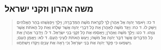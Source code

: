 # משה אהרון וזקני ישראל

> ד כז: וַיֹּאמֶר יְהוָה אֶל אַהֲרֹן לֵךְ לִקְרַאת מֹשֶׁה הַמִּדְבָּרָה; וַיֵּלֶךְ וַיִּפְגְּשֵׁהוּ בְּהַר הָאֱלֹהִים וַיִּשַּׁק לוֹ.
> ד כח: וַיַּגֵּד מֹשֶׁה לְאַהֲרֹן אֵת כָּל דִּבְרֵי יְהוָה אֲשֶׁר שְׁלָחוֹ וְאֵת כָּל הָאֹתֹת אֲשֶׁר צִוָּהוּ.
> ד כט: וַיֵּלֶךְ מֹשֶׁה וְאַהֲרֹן; וַיַּאַסְפוּ אֶת כָּל זִקְנֵי בְּנֵי יִשְׂרָאֵל.
> ד ל: וַיְדַבֵּר אַהֲרֹן אֵת כָּל הַדְּבָרִים אֲשֶׁר דִּבֶּר יְהוָה אֶל מֹשֶׁה; וַיַּעַשׂ הָאֹתֹת לְעֵינֵי הָעָם.
> ד לא: וַיַּאֲמֵן הָעָם; וַיִּשְׁמְעוּ כִּי פָקַד יְהוָה אֶת בְּנֵי יִשְׂרָאֵל וְכִי רָאָה אֶת עָנְיָם וַיִּקְּדוּ וַיִּשְׁתַּחֲווּ. 
 

